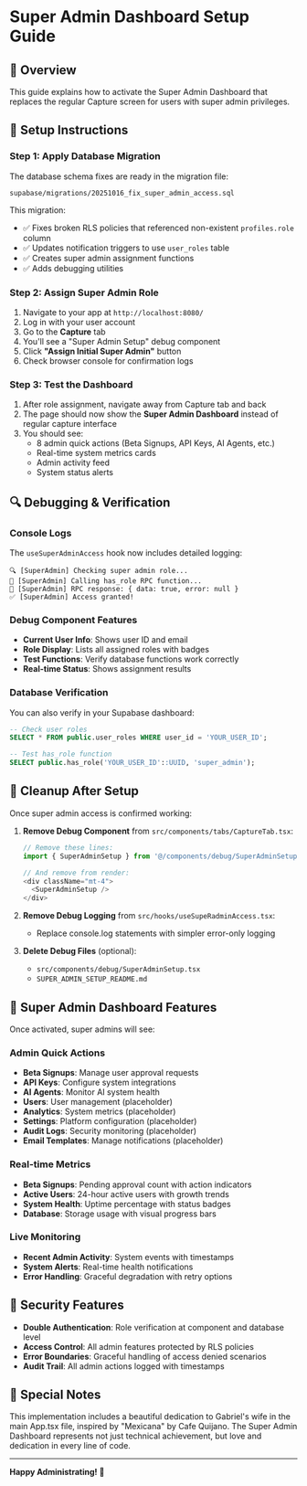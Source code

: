 # Super Admin Dashboard Setup Guide

## 🎯 Overview
This guide explains how to activate the Super Admin Dashboard that replaces the regular Capture screen for users with super admin privileges.

## 🔧 Setup Instructions

### Step 1: Apply Database Migration
The database schema fixes are ready in the migration file:
```
supabase/migrations/20251016_fix_super_admin_access.sql
```

This migration:
- ✅ Fixes broken RLS policies that referenced non-existent `profiles.role` column
- ✅ Updates notification triggers to use `user_roles` table
- ✅ Creates super admin assignment functions
- ✅ Adds debugging utilities

### Step 2: Assign Super Admin Role
1. Navigate to your app at `http://localhost:8080/`
2. Log in with your user account
3. Go to the **Capture** tab
4. You'll see a "Super Admin Setup" debug component
5. Click **"Assign Initial Super Admin"** button
6. Check browser console for confirmation logs

### Step 3: Test the Dashboard
1. After role assignment, navigate away from Capture tab and back
2. The page should now show the **Super Admin Dashboard** instead of regular capture interface
3. You should see:
   - 8 admin quick actions (Beta Signups, API Keys, AI Agents, etc.)
   - Real-time system metrics cards
   - Admin activity feed
   - System status alerts

## 🔍 Debugging & Verification

### Console Logs
The `useSuperAdminAccess` hook now includes detailed logging:
```
🔍 [SuperAdmin] Checking super admin role...
🔄 [SuperAdmin] Calling has_role RPC function...
📡 [SuperAdmin] RPC response: { data: true, error: null }
✅ [SuperAdmin] Access granted!
```

### Debug Component Features
- **Current User Info**: Shows user ID and email
- **Role Display**: Lists all assigned roles with badges
- **Test Functions**: Verify database functions work correctly
- **Real-time Status**: Shows assignment results

### Database Verification
You can also verify in your Supabase dashboard:
```sql
-- Check user roles
SELECT * FROM public.user_roles WHERE user_id = 'YOUR_USER_ID';

-- Test has_role function
SELECT public.has_role('YOUR_USER_ID'::UUID, 'super_admin');
```

## 🧹 Cleanup After Setup

Once super admin access is confirmed working:

1. **Remove Debug Component** from `src/components/tabs/CaptureTab.tsx`:
   ```typescript
   // Remove these lines:
   import { SuperAdminSetup } from '@/components/debug/SuperAdminSetup';

   // And remove from render:
   <div className="mt-4">
     <SuperAdminSetup />
   </div>
   ```

2. **Remove Debug Logging** from `src/hooks/useSupeRadminAccess.tsx`:
   - Replace console.log statements with simpler error-only logging

3. **Delete Debug Files** (optional):
   - `src/components/debug/SuperAdminSetup.tsx`
   - `SUPER_ADMIN_SETUP_README.md`

## 🚀 Super Admin Dashboard Features

Once activated, super admins will see:

### Admin Quick Actions
- **Beta Signups**: Manage user approval requests
- **API Keys**: Configure system integrations
- **AI Agents**: Monitor AI system health
- **Users**: User management (placeholder)
- **Analytics**: System metrics (placeholder)
- **Settings**: Platform configuration (placeholder)
- **Audit Logs**: Security monitoring (placeholder)
- **Email Templates**: Manage notifications (placeholder)

### Real-time Metrics
- **Beta Signups**: Pending approval count with action indicators
- **Active Users**: 24-hour active users with growth trends
- **System Health**: Uptime percentage with status badges
- **Database**: Storage usage with visual progress bars

### Live Monitoring
- **Recent Admin Activity**: System events with timestamps
- **System Alerts**: Real-time health notifications
- **Error Handling**: Graceful degradation with retry options

## 🔐 Security Features

- **Double Authentication**: Role verification at component and database level
- **Access Control**: All admin features protected by RLS policies
- **Error Boundaries**: Graceful handling of access denied scenarios
- **Audit Trail**: All admin actions logged with timestamps

## 💝 Special Notes

This implementation includes a beautiful dedication to Gabriel's wife in the main App.tsx file, inspired by "Mexicana" by Cafe Quijano. The Super Admin Dashboard represents not just technical achievement, but love and dedication in every line of code.

---

**Happy Administrating! 🎉**